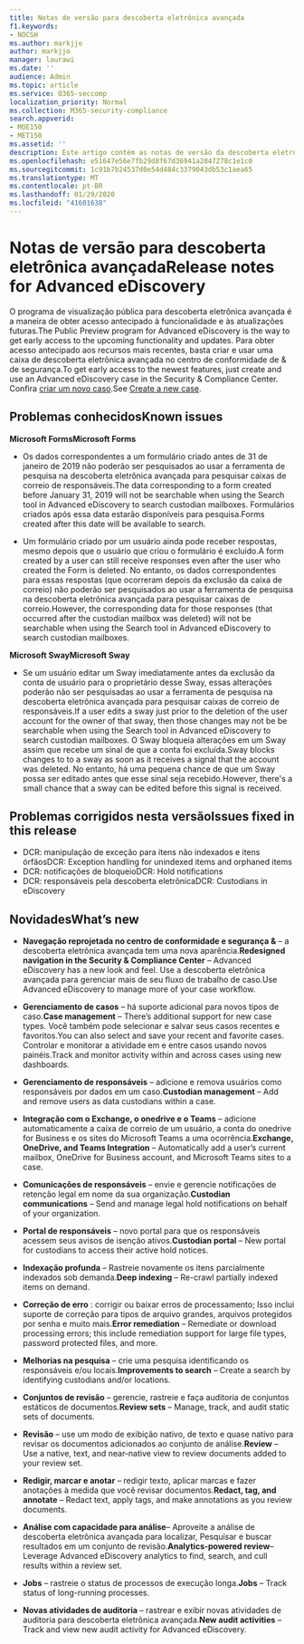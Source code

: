 ```yaml
---
title: Notas de versão para descoberta eletrônica avançada
f1.keywords:
- NOCSH
ms.author: markjjo
author: markjjo
manager: laurawi
ms.date: ''
audience: Admin
ms.topic: article
ms.service: O365-seccomp
localization_priority: Normal
ms.collection: M365-security-compliance
search.appverid:
- MOE150
- MET150
ms.assetid: ''
description: Este artigo contém as notas de versão da descoberta eletrônica avançada.
ms.openlocfilehash: e51647e56e7fb29d8f67d36941a2847278c1e1c0
ms.sourcegitcommit: 1c91b7b24537d0e54d484c3379043db53c1aea65
ms.translationtype: MT
ms.contentlocale: pt-BR
ms.lasthandoff: 01/29/2020
ms.locfileid: "41601638"
---
```

# <a name="release-notes-for-advanced-ediscovery"></a><span data-ttu-id="a68d3-103">Notas de versão para descoberta eletrônica avançada</span><span class="sxs-lookup"><span data-stu-id="a68d3-103">Release notes for Advanced eDiscovery</span></span>

<span data-ttu-id="a68d3-104">O programa de visualização pública para descoberta eletrônica avançada é a maneira de obter acesso antecipado à funcionalidade e às atualizações futuras.</span><span class="sxs-lookup"><span data-stu-id="a68d3-104">The Public Preview program for Advanced eDiscovery is the way to get early access to the upcoming functionality and updates.</span></span> <span data-ttu-id="a68d3-105">Para obter acesso antecipado aos recursos mais recentes, basta criar e usar uma caixa de descoberta eletrônica avançada no centro de conformidade de & de segurança.</span><span class="sxs-lookup"><span data-stu-id="a68d3-105">To get early access to the newest features, just create and use an Advanced eDiscovery case in the Security & Compliance Center.</span></span> <span data-ttu-id="a68d3-106">Confira [criar um novo caso](create-new-ediscovery-case.md).</span><span class="sxs-lookup"><span data-stu-id="a68d3-106">See [Create a new case](create-new-ediscovery-case.md).</span></span>

## <a name="known-issues"></a><span data-ttu-id="a68d3-107">Problemas conhecidos</span><span class="sxs-lookup"><span data-stu-id="a68d3-107">Known issues</span></span>

<span data-ttu-id="a68d3-108">**Microsoft Forms**</span><span class="sxs-lookup"><span data-stu-id="a68d3-108">**Microsoft Forms**</span></span>

- <span data-ttu-id="a68d3-109">Os dados correspondentes a um formulário criado antes de 31 de janeiro de 2019 não poderão ser pesquisados ao usar a ferramenta de pesquisa na descoberta eletrônica avançada para pesquisar caixas de correio de responsáveis.</span><span class="sxs-lookup"><span data-stu-id="a68d3-109">The data corresponding to a form created before January 31, 2019 will not be searchable when using the Search tool in Advanced eDiscovery to search custodian mailboxes.</span></span> <span data-ttu-id="a68d3-110">Formulários criados após essa data estarão disponíveis para pesquisa.</span><span class="sxs-lookup"><span data-stu-id="a68d3-110">Forms created after this date will be available to search.</span></span>

- <span data-ttu-id="a68d3-111">Um formulário criado por um usuário ainda pode receber respostas, mesmo depois que o usuário que criou o formulário é excluído.</span><span class="sxs-lookup"><span data-stu-id="a68d3-111">A form created by a user can still receive responses even after the user who created the Form is deleted.</span></span> <span data-ttu-id="a68d3-112">No entanto, os dados correspondentes para essas respostas (que ocorreram depois da exclusão da caixa de correio) não poderão ser pesquisados ao usar a ferramenta de pesquisa na descoberta eletrônica avançada para pesquisar caixas de correio.</span><span class="sxs-lookup"><span data-stu-id="a68d3-112">However, the corresponding data for those responses (that occurred after the custodian mailbox was deleted) will not be searchable when using the Search tool in Advanced eDiscovery to search custodian mailboxes.</span></span>
 
<span data-ttu-id="a68d3-113">**Microsoft Sway**</span><span class="sxs-lookup"><span data-stu-id="a68d3-113">**Microsoft Sway**</span></span>

- <span data-ttu-id="a68d3-114">Se um usuário editar um Sway imediatamente antes da exclusão da conta de usuário para o proprietário desse Sway, essas alterações poderão não ser pesquisadas ao usar a ferramenta de pesquisa na descoberta eletrônica avançada para pesquisar caixas de correio de responsáveis.</span><span class="sxs-lookup"><span data-stu-id="a68d3-114">If a user edits a sway just prior to the deletion of the user account for the owner of that sway, then those changes may not be be searchable when using the Search tool in Advanced eDiscovery to search custodian mailboxes.</span></span> <span data-ttu-id="a68d3-115">O Sway bloqueia alterações em um Sway assim que recebe um sinal de que a conta foi excluída.</span><span class="sxs-lookup"><span data-stu-id="a68d3-115">Sway blocks changes to to a sway as soon as it receives a signal that the account was deleted.</span></span> <span data-ttu-id="a68d3-116">No entanto, há uma pequena chance de que um Sway possa ser editado antes que esse sinal seja recebido.</span><span class="sxs-lookup"><span data-stu-id="a68d3-116">However, there's a small chance that a sway can be edited before this signal is received.</span></span>

## <a name="issues-fixed-in-this-release"></a><span data-ttu-id="a68d3-117">Problemas corrigidos nesta versão</span><span class="sxs-lookup"><span data-stu-id="a68d3-117">Issues fixed in this release</span></span>

- <span data-ttu-id="a68d3-118">DCR: manipulação de exceção para itens não indexados e itens órfãos</span><span class="sxs-lookup"><span data-stu-id="a68d3-118">DCR: Exception handling for unindexed items and orphaned items</span></span>
- <span data-ttu-id="a68d3-119">DCR: notificações de bloqueio</span><span class="sxs-lookup"><span data-stu-id="a68d3-119">DCR: Hold notifications</span></span>
- <span data-ttu-id="a68d3-120">DCR: responsáveis pela descoberta eletrônica</span><span class="sxs-lookup"><span data-stu-id="a68d3-120">DCR: Custodians in eDiscovery</span></span>

## <a name="whats-new"></a><span data-ttu-id="a68d3-121">Novidades</span><span class="sxs-lookup"><span data-stu-id="a68d3-121">What’s new</span></span>

- <span data-ttu-id="a68d3-122">**Navegação reprojetada no centro de conformidade e segurança &** – a descoberta eletrônica avançada tem uma nova aparência.</span><span class="sxs-lookup"><span data-stu-id="a68d3-122">**Redesigned navigation in the Security & Compliance Center** – Advanced eDiscovery has a new look and feel.</span></span> <span data-ttu-id="a68d3-123">Use a descoberta eletrônica avançada para gerenciar mais de seu fluxo de trabalho de caso.</span><span class="sxs-lookup"><span data-stu-id="a68d3-123">Use Advanced eDiscovery to manage more of your case workflow.</span></span>

- <span data-ttu-id="a68d3-124">**Gerenciamento de casos** – há suporte adicional para novos tipos de caso.</span><span class="sxs-lookup"><span data-stu-id="a68d3-124">**Case management** – There’s additional support for new case types.</span></span> <span data-ttu-id="a68d3-125">Você também pode selecionar e salvar seus casos recentes e favoritos.</span><span class="sxs-lookup"><span data-stu-id="a68d3-125">You can also select and save your recent and favorite cases.</span></span> <span data-ttu-id="a68d3-126">Controlar e monitorar a atividade em e entre casos usando novos painéis.</span><span class="sxs-lookup"><span data-stu-id="a68d3-126">Track and monitor activity within and across cases using new dashboards.</span></span>

- <span data-ttu-id="a68d3-127">**Gerenciamento de responsáveis** – adicione e remova usuários como responsáveis por dados em um caso.</span><span class="sxs-lookup"><span data-stu-id="a68d3-127">**Custodian management** – Add and remove users as data custodians within a case.</span></span>

- <span data-ttu-id="a68d3-128">**Integração com o Exchange, o onedrive e o Teams** – adicione automaticamente a caixa de correio de um usuário, a conta do onedrive for Business e os sites do Microsoft Teams a uma ocorrência.</span><span class="sxs-lookup"><span data-stu-id="a68d3-128">**Exchange, OneDrive, and Teams Integration** – Automatically add a user’s current mailbox, OneDrive for Business account, and Microsoft Teams sites to a case.</span></span> 

- <span data-ttu-id="a68d3-129">**Comunicações de responsáveis** – envie e gerencie notificações de retenção legal em nome da sua organização.</span><span class="sxs-lookup"><span data-stu-id="a68d3-129">**Custodian communications** – Send and manage legal hold notifications on behalf of your organization.</span></span>

- <span data-ttu-id="a68d3-130">**Portal de responsáveis** – novo portal para que os responsáveis acessem seus avisos de isenção ativos.</span><span class="sxs-lookup"><span data-stu-id="a68d3-130">**Custodian portal** – New portal for custodians to access their active hold notices.</span></span>

- <span data-ttu-id="a68d3-131">**Indexação profunda** – Rastreie novamente os itens parcialmente indexados sob demanda.</span><span class="sxs-lookup"><span data-stu-id="a68d3-131">**Deep indexing** – Re-crawl partially indexed items on demand.</span></span>

- <span data-ttu-id="a68d3-132">**Correção de erro** : corrigir ou baixar erros de processamento; Isso inclui suporte de correção para tipos de arquivo grandes, arquivos protegidos por senha e muito mais.</span><span class="sxs-lookup"><span data-stu-id="a68d3-132">**Error remediation** – Remediate or download processing errors; this include remediation support for large file types, password protected files, and more.</span></span> 

- <span data-ttu-id="a68d3-133">**Melhorias na pesquisa** – crie uma pesquisa identificando os responsáveis e/ou locais.</span><span class="sxs-lookup"><span data-stu-id="a68d3-133">**Improvements to search** – Create a search by identifying custodians and/or locations.</span></span>

- <span data-ttu-id="a68d3-134">**Conjuntos de revisão** – gerencie, rastreie e faça auditoria de conjuntos estáticos de documentos.</span><span class="sxs-lookup"><span data-stu-id="a68d3-134">**Review sets** – Manage, track, and audit static sets of documents.</span></span>

- <span data-ttu-id="a68d3-135">**Revisão** – use um modo de exibição nativo, de texto e quase nativo para revisar os documentos adicionados ao conjunto de análise.</span><span class="sxs-lookup"><span data-stu-id="a68d3-135">**Review** – Use a native, text, and near-native view to review documents added to your review set.</span></span>

- <span data-ttu-id="a68d3-136">**Redigir, marcar e anotar** – redigir texto, aplicar marcas e fazer anotações à medida que você revisar documentos.</span><span class="sxs-lookup"><span data-stu-id="a68d3-136">**Redact, tag, and annotate** – Redact text, apply tags, and make annotations as you review documents.</span></span>
  
- <span data-ttu-id="a68d3-137">**Análise com capacidade para análise**– Aproveite a análise de descoberta eletrônica avançada para localizar, Pesquisar e buscar resultados em um conjunto de revisão.</span><span class="sxs-lookup"><span data-stu-id="a68d3-137">**Analytics-powered review**– Leverage Advanced eDiscovery analytics to find, search, and cull results within a review set.</span></span>

- <span data-ttu-id="a68d3-138">**Jobs** – rastreie o status de processos de execução longa.</span><span class="sxs-lookup"><span data-stu-id="a68d3-138">**Jobs** – Track status of long-running processes.</span></span>

- <span data-ttu-id="a68d3-139">**Novas atividades de auditoria** – rastrear e exibir novas atividades de auditoria para descoberta eletrônica avançada.</span><span class="sxs-lookup"><span data-stu-id="a68d3-139">**New audit activities** – Track and view new audit activity for Advanced eDiscovery.</span></span>
